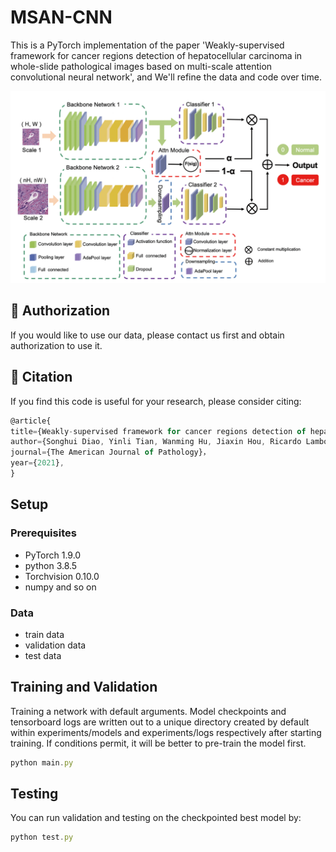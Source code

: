 # MSAN-CNN



This is a PyTorch implementation of the paper 'Weakly-supervised framework for cancer regions detection of hepatocellular carcinoma in whole-slide pathological images based on multi-scale attention convolutional neural network',  and We'll refine the data and code over time.


![overview](https://github.com/SH-Diao123/MSAN-CNN/blob/master/assets/overview.png)

## 🤝 Authorization 
If you would like to use our data, please contact us first and obtain authorization to use it.


## 🤝 Citation

If you find this code is useful for your research, please consider citing:

```javascript 
@article{
title={Weakly-supervised framework for cancer regions detection of hepatocellular carcinoma in whole-slide pathological images based on multi-scale attention convolutional neural network}，
author={Songhui Diao, Yinli Tian, Wanming Hu, Jiaxin Hou, Ricardo Lambo, Zhicheng Zhang, Yaoqin Xie, Xiu Nie, Fa Zhang, Racoceanu Daniel, Wenjian Qin}，
journal={The American Journal of Pathology}，
year={2021},
}
```

## Setup
### Prerequisites
- PyTorch 1.9.0
- python 3.8.5
- Torchvision 0.10.0
- numpy and so on
### Data
- train data
- validation data
- test data

## Training and Validation
Training a network with default arguments. Model checkpoints and tensorboard logs are written out to a unique directory created by default within experiments/models and experiments/logs respectively after starting training.
If conditions permit, it will be better to pre-train the model first.
```javascript 
python main.py
```

## Testing
You can run validation and testing on the checkpointed best model by:
```javascript 
python test.py
```









